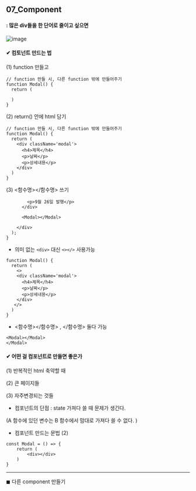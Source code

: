 ## 07_Component 

#### : 많은 div들을 한 단어로 줄이고 싶으면 

![image](https://github.com/oiosu/React-PJT/assets/99783474/b3691970-2ec9-4572-abe4-8be47f6934ca)


#### ✔ 컴토넌트 만드는 법 

(1) function 만들고 

```react
// function 만들 시, 다른 function 밖에 만들어주기 
function Modal() {
  return (

  )
}
```

(2) return() 안에 html 담기 

```react
// function 만들 시, 다른 function 밖에 만들어주기 
function Modal() {
  return (
    <div className='modal'>
      <h4>제목</h4>
      <p>날짜</p>
      <p>상세내용</p>
    </div>
  )
}
```

(3) <함수명></함수명> 쓰기 

```react
        <p>9월 26일 발행</p>
      </div>

      <Modal></Modal>
    
	</div>
  );
}
```



* 의미 없는 `<div>` 대신 `<></>` 사용가능 

```react
function Modal() {
  return (
    <>
    <div className='modal'>
      <h4>제목</h4>
      <p>날짜</p>
      <p>상세내용</p>
    </div>
   </>
  )
}
```



* <함수명></함수명> , </함수명> 둘다 가능 

```react
<Modal></Modal>
</Modal>
```



#### ✔ 어떤 걸 컴포넌트로 만들면 좋은가 

(1) 반복적인 html 축약할 때 

(2) 큰 페이지들 

(3) 자주변경되는 것들 



* 컴포넌트의 단점 : state 가져다 쓸 때 문제가 생긴다.

(A 함수에 있던 변수는 B 함수에서 맘대로 가져다 쓸 수 없다. ) 



* 컴포넌트 만드는 문법 (2)

```react
const Modal = () => {
    return (
        <div></div>
    )
}
```



---



◼ 다른 component 만들기 